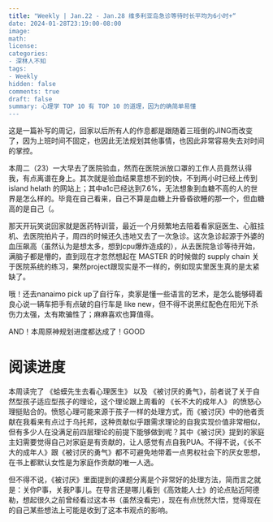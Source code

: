 ```yaml
---
title: "Weekly | Jan.22 - Jan.28 维多利亚岛急诊等待时长平均为6小时+“
date: 2024-01-28T23:19:00-08:00
image: 
math:
license: 
categories:
- 深林人不知
tags:
- Weekly
hidden: false
comments: true
draft: false
summary: 心理学 TOP 10 有 TOP 10 的道理，因为的确简单易懂
---
```


这是一篇补写的周记，回家以后所有人的作息都是跟随着三班倒的JING而改变了，因为上班时间不固定，也因此无法规划其他事情，也因此非常容易失去对时间的掌控。

本周二（23）一大早去了医院验血，然而在医院派放口罩的工作人员竟然认得我，有点离谱在身上。其次就是验血结果意想不到的快，不到两小时已经上传到 island helath 的网站上；其中a1c已经达到7.6%，无法想象到血糖不高的人的世界是怎么样的。毕竟在自己看来，自己不算是血糖上升昏昏欲睡的那一个，但血糖高的是自己（。

那天开玩笑说回家就是医药特训营，最近一个月频繁地去陪着看家庭医生、心脏挂机、去医院拍片子，周四的时候还久违地又去了一次急诊。这次急诊起源于外婆的血压飙高（虽然认为是想太多，想到cpu爆炸造成的），从去医院急诊等待开始，满脑子都是懵的，直到现在才忽然想起在 MASTER 的时候做的 supply chain 关于医院系统的练习，果然project跟现实是不一样的，例如现实里医生真的是太紧缺了。

哦！还去nanaimo pick up了自行车，卖家是懂一些语言的艺术，是怎么能够碍着良心说一辆车把手有点破的自行车是 like new，但不得不说黑红配色在阳光下杀伤力太强，太有欺骗性了；麻麻喜欢也算值得。

AND！本周原神规划进度都达成了！GOOD

# 阅读进度
本周读完了 《蛤蟆先生去看心理医生》 以及 《被讨厌的勇气》，前者说了关于自然型孩子适应型孩子的理论，这个理论跟上周看的 《长不大的成年人》 的愤怒心理挺贴合的。愤怒心理可能来源于孩子一样的处理方式，而《被讨厌》中的他者贡献在我看来有点过于乌托邦，这种贡献似乎跟需求理论的自我实现价值非常相似，但有多少人在没满足前四层理论的前提下能够做到呢？其中《被讨厌》提到的家庭主妇需要觉得自己对家庭是有贡献的，让人感觉有点自我PUA。不得不说，《长不大的成年人》跟《被讨厌的勇气》都不可避免地带着一点男权社会下的厌女思想，在书上都默认女性是为家庭作贡献的唯一人选。

但不得不说，《被讨厌》里面提到的课题分离是个非常好的处理方法，简而言之就是：关你P事，关我P事儿。在导言还是哪儿看到《高效能人士》的论点贴近阿德勒，想起很久之前曾经看过这本书（虽然没看完），现在有点恍然大悟，觉得现在的自己某些想法上可能是收到了这本书观点的影响。

